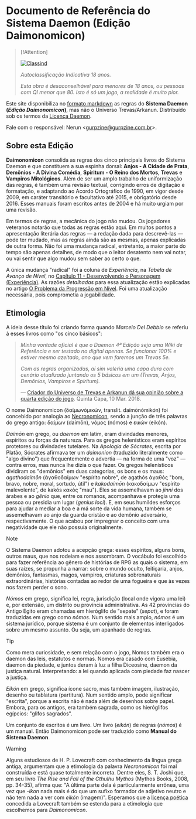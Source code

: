 # Documento de Referência do Sistema Daemon (Edição Daimonomicon)

> [!Attention]
>
> [![Classind](https://nerun.github.io/sistema-daemon/_media/ClassInd_Auto_18.png "Autoclassificação Indicativa 18 anos")](https://pt.wikipedia.org/wiki/Sistema_de_Classifica%C3%A7%C3%A3o_Indicativa_Brasileiro#Autoclassifica%C3%A7%C3%A3o)
>
> _Autoclassificação Indicativa 18 anos._
>
> _Esta obra é desaconselhável para menores de 18 anos, ou pessoas com QI menor que 80. Isto é só um jogo, a realidade é muito pior._

Este site disponibiliza no [formato markdown](extra_01-manifesto.md) as regras do **Sistema Daemon (_Edição Daimonomicon_)**, mas não o Universo Trevas/Arkanun. Distribuído sob os termos da [Licença Daemon](LICENSE.md).

Fale com o responsável: Nerun \<gurpzine@gurpzine.com.br\>.

## Sobre esta Edição

__Daimonomicon__ consolida as regras dos cinco principais livros do Sistema Daemon e que constituem a sua espinha dorsal: __Anjos - A Cidade de Prata__, __Demônios - A Divina Comédia__, __Spiritum - O Reino dos Mortos__, __Trevas__ e __Vampiros Mitológicos__. Além de ser um amplo trabalho de uniformização das regras, é também uma revisão textual, corrigindo erros de digitação e formatação, e adaptando ao Acordo Ortográfico de 1990, em vigor desde 2009, em caráter transitório e facultativo até 2015, e obrigatório desde 2016. Esses manuais foram escritos antes de 2004 e há muito urgiam por uma revisão.

Em termos de regras, a mecânica do jogo não mudou. Os jogadores veteranos notarão que todas as regras estão aqui. Em muitos pontos a apresentação literária das regras — a redação dada para descrevê-las — pode ter mudado, mas as regras ainda são as mesmas, apenas explicadas de outra forma. Não foi uma mudança radical, entretanto, a maior parte do tempo são apenas detalhes, de modo que o leitor desatento nem vai notar, ou vai sentir que algo mudou sem saber ao certo o que.

A única mudança "radical" foi a coluna de _Experiência_, na _Tabela de Avanço de Nível_, no [Capítulo 11 - Desenvolvendo o Personagem (Experiência)](11_experiencia.md). As razões _detalhadas_ para essa atualização estão explicadas no artigo [O Problema da Progressão em Nível](extra_02-o_problema_da_progressao_em_nivel.md). Foi uma atualização necessária, pois comprometia a jogabilidade.

## Etimologia

A ideia desse título foi criando forma quando _Marcelo Del Debbio_ se referiu à esses livros como "os cinco básicos":

> _Minha vontade oficial é que o Daemon 4ª Edição seja uma Wiki de Referência e ser testado no digital apenas. Se funcionar 100% e estiver mesmo azeitado, ano que vem faremos um Trevas 5e._
> 
> _Com as regras organizadas, aí sim valeria uma capa dura com cenário atualizado juntando os 5 básicos em um (Trevas, Anjos, Demônios, Vampiros e Spiritum)._
>
> &mdash; [Criador do Universo de Trevas e Arkanun dá sua opinião sobre a quarta edição do jogo](https://quintacapa.com.br/criador-do-universo-de-trevas-e-arkanun-da-sua-opiniao-sobre-a-quarta-edicao-do-jogo). Quinta Capa, 10 Mar. 2018.

O nome Daimonomicon (δαίμωνόμικών, translit. daímōnómikón) foi concebido por analogia ao [Necronomicon](https://pt.wikipedia.org/wiki/Necronomicon#Necronomicon), sendo a junção de três palavras do grego antigo: δαίμων (daímōn), νόμος (nómos) e εικών (eikón).

_Daímōn_ em grego, ou _daemon_ em latim, eram divindades menores, espíritos ou forças da natureza. Para os gregos helenísticos eram espíritos protetores ou divindades tutelares. Na _Apologia de Sócrates_, escrita por Platão, Sócrates afirmava ter um _daimonion_ (traduzido literalmente como "algo divino") que frequentemente o advertia — na forma de uma "voz" — contra erros, mas nunca lhe dizia o que fazer. Os gregos helenísticos dividiram os "demônios" em duas categorias, os bons e os maus: _agathodaímōn_ (ἀγαθοδαίμων "espírito nobre", de agathós ἀγαθός "bom, bravo, nobre, moral, sortudo, útil") e _kakodaímōn_ (κακοδαίμων "espírito malevolente", de kakós κακός "mau"). Eles se assemelhavam ao _jinni_ dos árabes e ao _gênio_ que, entre os romanos, acompanhava e protegia uma pessoa ou presidia um lugar (_genius loci_). E, em seus humildes esforços para ajudar a mediar a boa e a má sorte da vida humana, também se assemelhavam ao anjo da guarda cristão e ao demônio adversário, respectivamente. O que acabou por impregnar o conceito com uma negatividade que ele não possuía originalmente.

> [!Note]
> 
> O Sistema Daemon adotou a acepção grega: esses espíritos, alguns bons, outros maus, que nos rodeiam e nos assombram. O vocábulo foi escolhido para fazer referência ao gênero de histórias de RPG as quais o sistema, em suas raízes, se propunha a narrar: sobre o mundo oculto, feitiçaria, anjos, demônios, fantasmas, magos, vampiros, criaturas sobrenaturais extraordinárias, histórias contadas ao redor de uma fogueira e que às vezes nos fazem perder o sono.

_Nómos_ em grego, significa lei, regra, jurisdição (local onde vigora uma lei) e, por extensão, um distrito ou província administrativa. As 42 províncias do Antigo Egito eram chamadas em hieróglifo de "sepate" (_sepat_), e foram traduzidas em grego como _nómos_. Num sentido mais amplo, _nómos_ é um sistema jurídico, porque sistema é um conjunto de elementos interligados sobre um mesmo assunto. Ou seja, um apanhado de regras.

> [!Tip]
> 
> Como mera curiosidade, e sem relação com o jogo, Nomos também era o daemon das leis, estatutos e normas. Nomos era casado com Eusébia, daemon da piedade, e juntos deram à luz a filha Diceosine, daemon da justiça natural. Interpretando: a lei quando aplicada com piedade faz nascer a justiça.

_Eikón_ em grego, significa ícone sacro, mas também imagem, ilustração, desenho ou tablatura (partitura). Num sentido amplo, pode significar "escrita", porque a escrita não é nada além de desenhos sobre papel. Embora, para os antigos, era também sagrada, como os hieróglifos egípcios: "glifos sagrados".

Um conjunto de escritos é um livro. Um livro (_eikón_) de regras (_nómos_) é um manual. Então Daimonomicon pode ser traduzido como __Manual do Sistema Daemon__.

> [!Warning]
> 
> Alguns estudiosos de H. P. Lovecraft com conhecimento da língua grega antiga, argumentam que a etimologia da palavra _Necronomicon_ foi mal construída e está quase totalmente incorreta. Dentre eles, S. T. Joshi que, em seu livro _The Rise and Fall of the Cthulhu Mythos_ (Mythos Books, 2008, pp. 34-35), afirma que: "A última parte dela é particularmente errônea, uma vez que _-ikon_ nada mais é do que um sufixo formador de adjetivo neutro e não tem nada a ver com _eikón_ (imagem)". Esperamos que a [licença poética](https://pt.wikipedia.org/wiki/Licen%C3%A7a_po%C3%A9tica) concedida a Lovecraft também se estenda para a etimologia que escolhemos para _Daimonomicon_.